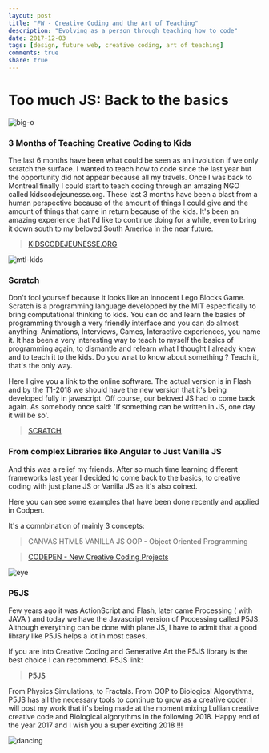 ```yaml
---
layout: post
title: "FW - Creative Coding and the Art of Teaching"
description: "Evolving as a person through teaching how to code"
date: 2017-12-03
tags: [design, future web, creative coding, art of teaching]
comments: true
share: true
---
```


# Too much JS: Back to the basics

![big-o](https://user-images.githubusercontent.com/17754060/33526970-aea8ca1a-d816-11e7-846a-47a54b8af1b6.png)

### 3 Months of Teaching Creative Coding to Kids

The last 6 months have been what could be seen as an involution if we only scratch the surface. I wanted to teach how to code since the last year but the opportunity did not appear because all my travels. Once I was back to Montreal finally I could start to teach coding through an amazing NGO called kidscodejeunesse.org. These last 3 months have been a blast from a human perspective because of the amount of things I could give and the amount of things that came in return because of the kids. It's been an amazing experience that I'd like to continue doing for a while, even to bring it down south to my beloved South America in the near future.

> [KIDSCODEJEUNESSE.ORG](http://www.kidscodejeunesse.org/)

![mtl-kids](https://user-images.githubusercontent.com/17754060/33527029-84d05d1a-d817-11e7-9af3-ee36b0b5f0ea.jpg)

### Scratch

Don't fool yourself because it looks like an innocent Lego Blocks Game. Scratch is a programming language developped by the MIT especifically to bring computational thinking to kids. You can do and learn the basics of programming through a very friendly interface and you can do almost anything: Animations, Interviews, Games, Interactive experiences, you name it. It has been a very interesting way to teach to myself the basics of programming again, to dismantle and relearn what I thought I already knew and to teach it to the kids. Do you wnat to know about something ? Teach it, that's the only way.
  
Here I give you a link to the online software. The actual version is in Flash and by the T1-2018 we should have the new version that it's being developed fully in javascript. Off course, our beloved JS had to come back again. As somebody once said: 'If something can be written in JS, one day it will be so'.

> [SCRATCH](https://scratch.mit.edu/)

### From complex Libraries like Angular to Just Vanilla JS

And this was a relief my friends. After so much time learning different frameworks last year I decided to come back to the basics, to creative coding with just plane JS or Vanilla JS as it's also coined.

Here you can see some examples that have been done recently and applied in Codpen. 

It's a comnbination of mainly 3 concepts:

> CANVAS HTML5
> VANILLA JS
> OOP - Object Oriented Programming

> [CODEPEN - New Creative Coding Projects](https://codepen.io/elbernat/)

![eye](https://user-images.githubusercontent.com/17754060/33526972-aec39be2-d816-11e7-9426-eb6abcb78dc6.png)

### P5JS

Few years ago it was ActionScript and Flash, later came Processing ( with JAVA ) and today we have the Javascript version of
Processing called P5JS. Although everything can be done with plane JS, I have to admit that a good library like P5JS helps a lot in most cases.

If you are into Creative Coding and Generative Art the P5JS library is the best choice I can recommend. P5JS link:

> [P5JS](https://p5js.org/)

From Physics Simulations, to Fractals. From OOP to Biological Algorythms, P5JS has all the necessary tools to continue to 
grow as a creative coder. I will post my work that it's being made at the moment mixing Lullian creative creative code and Biological algorythms in the following 2018. Happy end of the year 2017 and I wish you a super exciting 2018 !!!

![dancing](https://user-images.githubusercontent.com/17754060/33526971-aeb764a8-d816-11e7-85e1-6a5b4d0b0a13.png)


